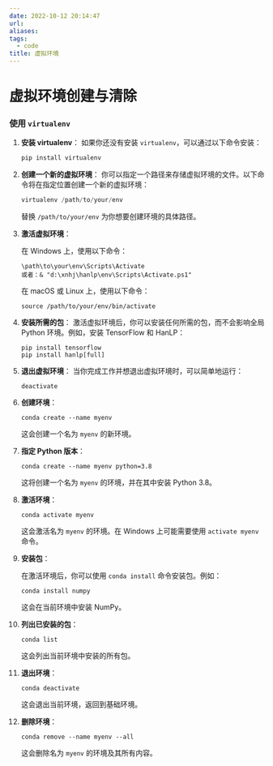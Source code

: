 ```yaml
---
date: 2022-10-12 20:14:47
url: 
aliases: 
tags: 
  - code
title: 虚拟环境
---
```


# 虚拟环境创建与清除

### 使用 `virtualenv`

1. **安装 virtualenv**： 如果你还没有安装 `virtualenv`，可以通过以下命令安装：

   ```python
   pip install virtualenv
   ```

2. **创建一个新的虚拟环境**： 你可以指定一个路径来存储虚拟环境的文件。以下命令将在指定位置创建一个新的虚拟环境：

   ```python
   virtualenv /path/to/your/env
   ```

   替换 `/path/to/your/env` 为你想要创建环境的具体路径。

3. **激活虚拟环境**：

    在 Windows 上，使用以下命令：

   ```
   \path\to\your\env\Scripts\Activate
   或者：& "d:\xnhj\hanlp\env\Scripts\Activate.ps1"
   ```

   在 macOS 或 Linux 上，使用以下命令：

   ```
   source /path/to/your/env/bin/activate
   ```

4. **安装所需的包**： 激活虚拟环境后，你可以安装任何所需的包，而不会影响全局 Python 环境。例如，安装 TensorFlow 和 HanLP：

   ```
   pip install tensorflow
   pip install hanlp[full]
   ```

5. **退出虚拟环境**： 当你完成工作并想退出虚拟环境时，可以简单地运行：

   ```
   deactivate
   ```







1. **创建环境**：

   ```
   conda create --name myenv
   ```

   这会创建一个名为 `myenv` 的新环境。

2. **指定 Python 版本**：

   ```
   conda create --name myenv python=3.8
   ```

   这将创建一个名为 `myenv` 的环境，并在其中安装 Python 3.8。

3. **激活环境**：

   ```
   conda activate myenv
   ```

   这会激活名为 `myenv` 的环境。在 Windows 上可能需要使用 `activate myenv` 命令。

4. **安装包**：

   在激活环境后，你可以使用 `conda install` 命令安装包。例如：

   ```
   conda install numpy
   ```

   这会在当前环境中安装 NumPy。

5. **列出已安装的包**：

   ```
   conda list
   ```

   这会列出当前环境中安装的所有包。

6. **退出环境**：

   ```
   conda deactivate
   ```

   这会退出当前环境，返回到基础环境。

7. **删除环境**：

   ```
   conda remove --name myenv --all
   ```

   这会删除名为 `myenv` 的环境及其所有内容。



